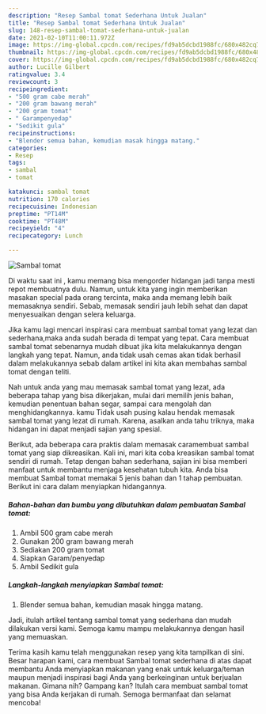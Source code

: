 ```yaml
---
description: "Resep Sambal tomat Sederhana Untuk Jualan"
title: "Resep Sambal tomat Sederhana Untuk Jualan"
slug: 148-resep-sambal-tomat-sederhana-untuk-jualan
date: 2021-02-10T11:00:11.972Z
image: https://img-global.cpcdn.com/recipes/fd9ab5dcbd1988fc/680x482cq70/sambal-tomat-foto-resep-utama.jpg
thumbnail: https://img-global.cpcdn.com/recipes/fd9ab5dcbd1988fc/680x482cq70/sambal-tomat-foto-resep-utama.jpg
cover: https://img-global.cpcdn.com/recipes/fd9ab5dcbd1988fc/680x482cq70/sambal-tomat-foto-resep-utama.jpg
author: Lucille Gilbert
ratingvalue: 3.4
reviewcount: 3
recipeingredient:
- "500 gram cabe merah"
- "200 gram bawang merah"
- "200 gram tomat"
- " Garampenyedap"
- "Sedikit gula"
recipeinstructions:
- "Blender semua bahan, kemudian masak hingga matang."
categories:
- Resep
tags:
- sambal
- tomat

katakunci: sambal tomat 
nutrition: 170 calories
recipecuisine: Indonesian
preptime: "PT14M"
cooktime: "PT48M"
recipeyield: "4"
recipecategory: Lunch

---
```



![Sambal tomat](https://img-global.cpcdn.com/recipes/fd9ab5dcbd1988fc/680x482cq70/sambal-tomat-foto-resep-utama.jpg)

Di waktu  saat ini , kamu memang bisa mengorder hidangan jadi tanpa mesti repot membuatnya dulu. Namun, untuk kita yang ingin memberikan masakan special pada orang tercinta, maka anda memang lebih baik memasaknya sendiri. Sebab, memasak sendiri jauh lebih sehat dan dapat menyesuaikan dengan selera keluarga.

Jika kamu lagi mencari inspirasi cara membuat sambal tomat yang lezat dan sederhana,maka anda sudah berada di tempat yang tepat. Cara membuat sambal tomat  sebenarnya mudah dibuat jika kita melakukannya dengan langkah yang tepat. Namun, anda tidak usah cemas akan tidak berhasil dalam melakukannya 
sebab dalam artikel ini kita akan membahas sambal tomat dengan teliti.  



Nah untuk anda yang mau memasak sambal tomat yang lezat, ada beberapa tahap yang bisa dikerjakan, mulai dari memilih jenis bahan, kemudian penentuan bahan segar, sampai cara mengolah dan menghidangkannya. kamu Tidak usah pusing kalau hendak memasak sambal tomat yang lezat di rumah. Karena, asalkan anda  tahu triknya, maka hidangan ini dapat menjadi sajian yang spesial.

Berikut, ada beberapa cara praktis  dalam memasak caramembuat sambal tomat yang siap dikreasikan. Kali ini, mari kita coba kreasikan sambal tomat sendiri di rumah. Tetap dengan bahan sederhana, sajian ini bisa memberi manfaat untuk membantu menjaga kesehatan tubuh kita. Anda bisa membuat Sambal tomat memakai 5 jenis bahan dan 1 tahap pembuatan. Berikut ini cara dalam menyiapkan hidangannya.

<!--inarticleads1-->

##### Bahan-bahan dan bumbu yang dibutuhkan dalam pembuatan Sambal tomat:

1. Ambil 500 gram cabe merah
1. Gunakan 200 gram bawang merah
1. Sediakan 200 gram tomat
1. Siapkan  Garam/penyedap
1. Ambil Sedikit gula




<!--inarticleads2-->

##### Langkah-langkah menyiapkan Sambal tomat:

1. Blender semua bahan, kemudian masak hingga matang.




Jadi, itulah artikel tentang  sambal tomat  yang sederhana dan mudah dilakukan versi kami. Semoga kamu mampu melakukannya dengan hasil yang memuaskan. 

Terima kasih kamu telah menggunakan resep yang kita tampilkan di sini. Besar harapan kami, cara membuat  Sambal tomat sederhana di atas dapat membantu Anda menyiapkan makanan yang enak untuk keluarga/teman maupun menjadi inspirasi bagi Anda yang berkeinginan untuk berjualan makanan. Gimana nih? Gampang kan? Itulah cara membuat sambal tomat yang bisa Anda kerjakan di rumah. Semoga bermanfaat dan selamat mencoba!

